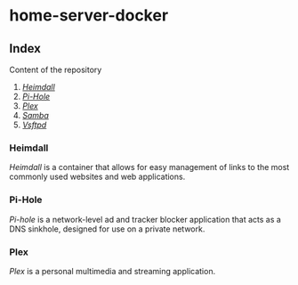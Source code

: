 # **home-server-docker**

## **Index**

Content of the repository

1. *[Heimdall](./heimdall_container)*
2. *[Pi-Hole](./pihole_container)*
3. *[Plex](./plex_container)*
4. *[Samba](./samba_container)*
5. *[Vsftpd](./vsftpd_container)*

### **Heimdall**

*Heimdall* is a container that allows for easy management of links to the most commonly used websites and web applications.

### **Pi-Hole**

*Pi-hole* is a network-level ad and tracker blocker application that acts as a DNS sinkhole, designed for use on a private network.

### **Plex**

*Plex* is a personal multimedia and streaming application.
